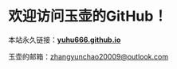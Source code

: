 # 欢迎访问玉壶的GitHub！

本站永久链接：**[yuhu666.github.io](yuhu666.github.io "玉壶的GitHub")**

玉壶的邮箱：<zhangyunchao20009@outlook.com>

